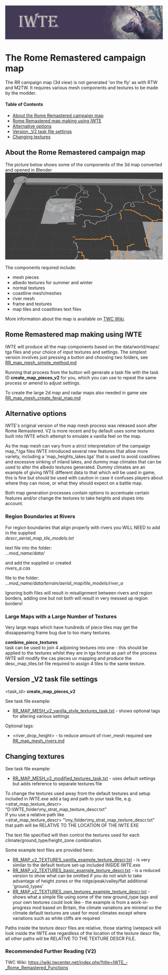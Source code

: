 ![IWTE banner](../IWTEgithub_images/IWTEbanner.jpg)
# The Rome Remastered campaign map

The RR campaign map (3d view) is not generated 'on the fly' as with RTW and M2TW. It requires various mesh components and textures to be made by the modder.

#### Table of Contents
* [About the Rome Remastered campaign map](#about-the-rome-remastered-campaign-map)
* [Rome Remastered map making using IWTE](#rome-remastered-map-making-using-iwte)
* [Alternative options](#alternative-options)
* [Version _V2 task file settings](#version-_v2-task-file-settings)
* [Changing textures](#changing-textures)

## About the Rome Remastered campaign map

The picture below shows some of the components of the 3d map converted and opened in Blender
![RR-mesh-components](../IWTEgithub_images/RR-mesh-components.jpg)

 The components required include:
* mesh pieces
* albedo textures for summer and winter
* normal textures
* coastline mesh/meshes
* river mesh
* frame and textures 
* map tiles and coastlines text files

More information about the map is available on [TWC Wiki](https://wiki.twcenter.net/index.php?title=Creating_New_Campaign_Map_in_Rome_Remastered).


## Rome Remastered map making using IWTE

IWTE will produce all the map components based on the data/world/maps/ tga files and your choice of input textures and settings.  The simplest version involves just pressing a button and choosing two folders, see [RR_map_mesh_simple_method.md](https://github.com/makanyane/IWTE/blob/main/documentation/RR_map_mesh_simple_method.md)

Running that process from the button will generate a task file with the task ID **create_map_pieces_v2** for you,  which you can use to repeat the same process or amend to adjust settings.

To create the large 2d map and radar maps also needed in game see [RR_map_mesh_create_feral_map.md](https://github.com/makanyane/IWTE/blob/main/documentation/RR_map_mesh_create_feral_map.md) 

## Alternative options

IWTE's original version of the map mesh process was released soon after Rome Remastered.  V2 is more recent and by default uses some textures built into IWTE which attempt to emulate a vanilla feel on the map.

As the map mesh can vary from a strict interpretation of the campaign map_*.tga files IWTE introduced several new features that allow more variety, including a 'map_heights_lakes.tga' that is used to avoid coastlines and excessive sinking of inland lakes, and dummy map climates that can be used to alter the albedo textures generated.  Dummy climates are an example of giving IWTE different data to that which will be used in game, this is fine but should be used with caution in case it confuses players about where they can move, or what they should expect on a battle map.

Both map generation processes contain options to accentuate certain features and/or change the textures to take heights and slopes into account.


### Region Boundaries at Rivers
For region boundaries that align properly with rivers you WILL NEED to add in the supplied  
*descr_aerial_map_tile_models.txt*  

text file into the folder:  
*...mod_name/data/*   

and add the supplied or created  
*rivers_a.cas*  

file to the folder:  
*...mod_name/data/terrain/aerial_map/tile_models/river_a*  

Ignoring both files will result in misalignment between rivers and region borders, adding one but not both will result in very messed up region borders!

### Large Maps with a Large Number of Textures
Very large maps which have hundreds of piece tiles may get the dissappearing frame bug due to too many textures.  

  **combine_piece_textures**   
task can be used to join 4 adjoining textures into one - this should be applied to the textures whilst they are in tga format
as part of the process IWTE will modify the cas pieces uv mapping and produce the desc_map_tiles.txt file required to assign 4 tiles to the same texture.

## Version _V2 task file settings

<task_id>   **create_map_pieces_v2** 

See task file example:  
* [RR_MAP_MESH_v2_vanilla_style_textures_task.txt](https://github.com/makanyane/IWTE/blob/main/task_file_examples/RR_MAP_MESH_v2_vanilla_style_textures_task.txt) - shows optional tags for altering various settings

Optional tags:
* <river_drop_height> - to reduce amount of river_mesh required see [RR_map_mesh_rivers.md](https://github.com/makanyane/IWTE/blob/main/documentation/RR_map_mesh_rivers.md)

## Changing textures 

See task file example:  
* [RR_MAP_MESH_v2_modified_textures_task.txt](https://github.com/makanyane/IWTE/blob/main/task_file_examples/RR_MAP_MESH_v2_modified_textures_task.txt) - uses default settings but adds reference to separate textures file

To change the textures used away from the default textures and setup included in IWTE.exe add a tag and path to your task file, e.g.
	<strat_map_texture_descr>        "D:\IWTE_folder\my_strat_map_texture_descr.txt"  
If you use a relative path like  
	<strat_map_texture_descr>        "\my_folder\my_strat_map_texture_descr.txt"  
that path will be RELATIVE TO THE LOCATION OF THE IWTE EXE

The text file specified will then control the textures used for each climate/ground_type/height_zone combination.

Some example text files are provided here:
* [RR_MAP_v2_TEXTURES_vanilla_example_texture_descr.txt](https://github.com/makanyane/IWTE/blob/main/documentation/misc_files/RR_MAP_v2_TEXTURES_vanilla_example_texture_descr.txt) - is very similar to the default texture set-up included INSIDE IWTE.exe
* [RR_MAP_v2_TEXTURES_basic_example_texture_descr.txt](https://github.com/makanyane/IWTE/blob/main/documentation/misc_files/RR_MAP_v2_TEXTURES_basic_example_texture_descr.txt) - is a reduced version to show what can be omitted if you do not wish to take advantage of height zones or the ridge/peak/valley/flat additional 'ground_types'
* [RR_MAP_v2_TEXTURES_own_textures_example_texture_descr.txt](https://github.com/makanyane/IWTE/blob/main/documentation/misc_files/RR_MAP_v2_TEXTURES_own_textures_example_texture_descr.txt) - shows what a simple file using some of the new ground_type tags and your own textures could look like - the example is from a work-in-progress mod based on Britain, the climate variations are minimal so the climate default textures are used for most climates except where variations such as white cliffs are required

Paths inside the texture descr files are relative, those starting \iwtepack will look inside the IWTE.exe regardless of the location of the texture descr file, all other paths will be RELATIVE TO THE TEXTURE DESCR FILE.

### Recommended Further Reading (V2)
TWC Wiki:	https://wiki.twcenter.net/index.php?title=IWTE_-_Rome_Remastered_Functions










